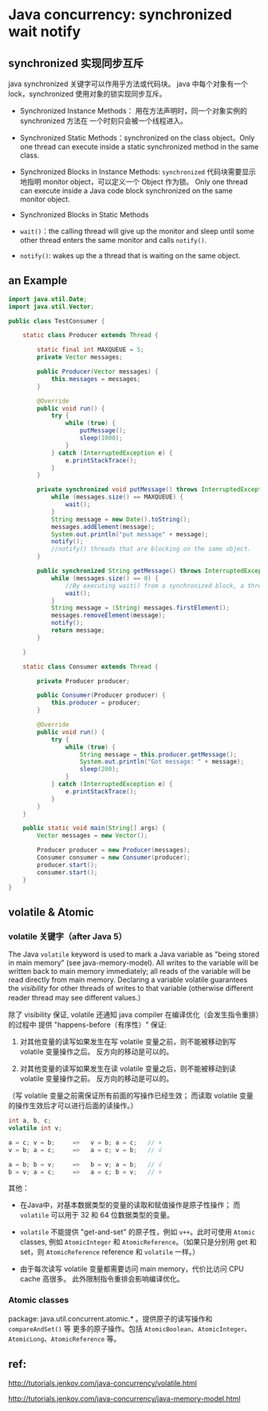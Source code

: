 
# Java concurrency: synchronized wait notify

## synchronized 实现同步互斥

java synchronized 关键字可以作用乎方法或代码块。
java 中每个对象有一个 lock，synchronized 使用对象的锁实现同步互斥。

- Synchronized Instance Methods： 用在方法声明时，同一个对象实例的 synchronized 方法在
一个时刻只会被一个线程进入。

- Synchronized Static Methods：synchronized on the class object。Only one
 thread can execute inside a static synchronized method in the same class.

- Synchronized Blocks in Instance Methods:
`synchronized` 代码块需要显示地指明 monitor object，可以定义一个 Object 作为锁。
Only one thread can execute inside a Java code block synchronized on the same monitor object.

- Synchronized Blocks in Static Methods

- `wait()`：the calling thread will give up the monitor and sleep until
some other thread enters the same monitor and calls `notify()`.

- `notify()`: wakes up the a thread that is waiting on the same object.

## an Example

```java
import java.util.Date;
import java.util.Vector;

public class TestConsumer {

    static class Producer extends Thread {

        static final int MAXQUEUE = 5;
        private Vector messages;

        public Producer(Vector messages) {
            this.messages = messages;
        }

        @Override
        public void run() {
            try {
                while (true) {
                    putMessage();
                    sleep(1000);
                }
            } catch (InterruptedException e) {
                e.printStackTrace();
            }
        }

        private synchronized void putMessage() throws InterruptedException {
            while (messages.size() == MAXQUEUE) {
                wait();
            }
            String message = new Date().toString();
            messages.addElement(message);
            System.out.println("put message" + message);
            notify();
            //notify() threads that are blocking on the same object.
        }

        public synchronized String getMessage() throws InterruptedException {
            while (messages.size() == 0) {
                //By executing wait() from a synchronized block, a thread gives up its hold on the lock and goes to sleep.
                wait();
            }
            String message = (String) messages.firstElement();
            messages.removeElement(message);
            notify();
            return message;
        }

    }

    static class Consumer extends Thread {

        private Producer producer;

        public Consumer(Producer producer) {
            this.producer = producer;
        }

        @Override
        public void run() {
            try {
                while (true) {
                    String message = this.producer.getMessage();
                    System.out.println("Got message: " + message);
                    sleep(200);
                }
            } catch (InterruptedException e) {
                e.printStackTrace();
            }
        }
    }

    public static void main(String[] args) {
        Vector messages = new Vector();

        Producer producer = new Producer(messages);
        Consumer consumer = new Consumer(producer);
        producer.start();
        consumer.start();
    }
}
```

## volatile & Atomic

### volatile 关键字（after Java 5）

The Java `volatile` keyword is used to mark a Java variable as "being stored
in main memory" (see java-memory-model). All writes to the variable will be
written back to main memory immediately; all reads of the variable will be read
directly from main memory. Declaring a variable volatile guarantees the
 *visibility* for other threads of writes to that variable (otherwise different
  reader thread may see different values.）

除了 visibility 保证, volatile 还通知 java compiler 在编译优化（会发生指令重排）的过程中
提供 "happens-before（有序性）" 保证:

1. 对其他变量的读写如果发生在写 volatile 变量之前，则不能被移动到写 volatile 变量操作之后。
反方向的移动是可以的。

2. 对其他变量的读写如果发生在读 volatile 变量之后，则不能被移动到读 volatile 变量操作之前。
反方向的移动是可以的。

（写 volatile 变量之前需保证所有前面的写操作已经生效；
而读取 volatile 变量的操作生效后才可以进行后面的读操作。）

```Java
int a, b, c;
volatile int v;

a = c; v = b;     =>   v = b; a = c;   // ×
v = b; a = c;     =>   a = c; v = b;   // √

a = b; b = v;     =>   b = v; a = b;   // √
b = v; a = c;     =>   a = c; b = v;   // ×
```

其他：
- 在Java中，对基本数据类型的变量的读取和赋值操作是原子性操作；
而 `volatile` 可以用于 32 和 64 位数据类型的变量。

- `volatile` 不能提供 "get-and-set" 的原子性，例如 `v++`。此时可使用 `Atomic` classes,
例如 `AtomicInteger` 和 `AtomicReference`。（如果只是分别用 get 和 set，则
`AtomicReference` reference 和 `volatile` 一样。）

- 由于每次读写 volatile 变量都需要访问 main memory，代价比访问 CPU cache 高很多。
此外限制指令重排会影响编译优化。

### Atomic classes

package: java.util.concurrent.atomic.* 。提供原子的读写操作和 `compareAndSet()` 等
更多的原子操作。包括 `AtomicBoolean`、`AtomicInteger`、`AtomicLong`、`AtomicReference`
等。

## ref:

http://tutorials.jenkov.com/java-concurrency/volatile.html

http://tutorials.jenkov.com/java-concurrency/java-memory-model.html

</br></br>
